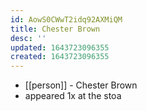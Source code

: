 ```yaml
---
id: AowS0CWwT2idq92AXMiQM
title: Chester Brown
desc: ''
updated: 1643723096355
created: 1643723096355
---
```



- [[person]] - Chester Brown
- appeared 1x at the stoa
